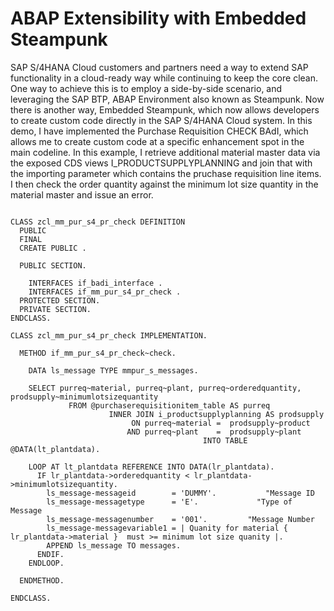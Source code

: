 # ABAP Extensibility with Embedded Steampunk

SAP S/4HANA Cloud customers and partners need a way to extend SAP functionality in a cloud-ready way while continuing to keep the core clean.  One way to achieve this is to employ a side-by-side scenario, and leveraging the SAP BTP, ABAP Environment also known as Steampunk. Now there is another way, Embedded Steampunk, which now allows developers to create custom code directly in the SAP S/4HANA Cloud system.  In this demo, I have implemented the Purchase Requisition CHECK BAdI, which allows me to create custom code at a specific enhancement spot in the main codeline. In this example, I retrieve additional material master data via the exposed CDS views I_PRODUCTSUPPLYPLANNING and join that with the importing parameter which contains the pruchase requisition line items.  I then check the order quantity against the minimum lot size quantity in the material master and issue an error.

```abap
    
CLASS zcl_mm_pur_s4_pr_check DEFINITION
  PUBLIC
  FINAL
  CREATE PUBLIC .

  PUBLIC SECTION.

    INTERFACES if_badi_interface .
    INTERFACES if_mm_pur_s4_pr_check .
  PROTECTED SECTION.
  PRIVATE SECTION.
ENDCLASS.

CLASS zcl_mm_pur_s4_pr_check IMPLEMENTATION.

  METHOD if_mm_pur_s4_pr_check~check.    
    
    DATA ls_message TYPE mmpur_s_messages.

    SELECT purreq~material, purreq~plant, purreq~orderedquantity, prodsupply~minimumlotsizequantity
             FROM @purchaserequisitionitem_table AS purreq
                      INNER JOIN i_productsupplyplanning AS prodsupply
                           ON purreq~material =  prodsupply~product
                          AND purreq~plant    =  prodsupply~plant
                                           INTO TABLE @DATA(lt_plantdata).

    LOOP AT lt_plantdata REFERENCE INTO DATA(lr_plantdata).
      IF lr_plantdata->orderedquantity < lr_plantdata->minimumlotsizequantity.
        ls_message-messageid        = 'DUMMY'.           "Message ID
        ls_message-messagetype      = 'E'.             "Type of Message
        ls_message-messagenumber    = '001'.         "Message Number
        ls_message-messagevariable1 = | Quanity for material { lr_plantdata->material }  must >= minimum lot size quanity |.
        APPEND ls_message TO messages.
      ENDIF.
    ENDLOOP.

  ENDMETHOD.

ENDCLASS.

```

